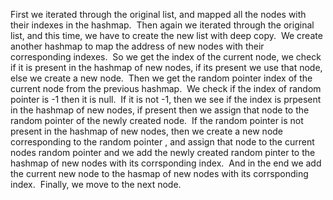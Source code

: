 First we iterated through the original list, and mapped all the nodes with their indexes in the hashmap.
​
Then again we iterated through the original list, and this time, we have to create the new list with deep copy.
​
We create another hashmap to map the address of new nodes with their corresponding indexes.
​
So we get the index of the current node, we check if it is present in the hashmap of new nodes, if its present we use that node, else we create a new node.
​
Then we get the random pointer index of the current node from the previous hashmap.
​
We check if the index of random pointer is -1 then it is null.
​
If it is not -1, then we see if the index is prpesent in the hashmap of new nodes, if present then we assign that node to the random pointer of the newly created node.
​
If the random pointer is not present in the hashmap of new nodes, then we create a new node corresponding to the random pointer , and assign that node to the current nodes random pointer and we add the newly created random pinter to the hashmap of new nodes with its corrsponding index.
​
And in the end we add the current new node to the hasmap of new nodes with its corrsponding index.
​
Finally, we move to the next node.